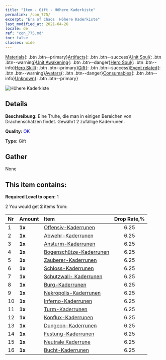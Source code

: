 ```yaml
---
title: "Item - Gift - Höhere Kaderkiste"
permalink: /con_775/
excerpt: "Era of Chaos  Höhere Kaderkiste"
last_modified_at: 2021-04-26
locale: de
ref: "con_775.md"
toc: false
classes: wide
---
```

 [Materials](/ItemsDE/){: .btn .btn--primary}[Artifacts](/ItemsDE/Artifacts/){: .btn .btn--success}[Unit Soul](/ItemsDE/UnitSoul/){: .btn .btn--warning}[Unit Awakening](/ItemsDE/UnitAwakening/){: .btn .btn--danger}[Hero Soul](/ItemsDE/HeroSoul/){: .btn .btn--info}[Hero Skill](/ItemsDE/HeroSkill/){: .btn .btn--primary}[Gift](/ItemsDE/Gift/){: .btn .btn--success}[Event related](/ItemsDE/Events/){: .btn .btn--warning}[Avatars](/ItemsDE/Avatars/){: .btn .btn--danger}[Consumables](/ItemsDE/Consumables/){: .btn .btn--info}[Unknown](/ItemsDE/Unknown/){: .btn .btn--primary}

 ![Höhere Kaderkiste](/images/t/i_tujianhezi2.png)

## Details
 **Beschreibung:** Eine Truhe, die man in einigen Bereichen von Drachenschätzen findet. Gewährt 2 zufällige Kaderrunen.

 **Quality:** <span style="color: #0000CD">OK</span>

 **Type:** Gift

## Gather

  None

## This item contains:

 **Required Level to open:** 1

 2 You would get **2** items  from:

  | Nr | Amount |     Item    | Drop Rate,% |
  |:---|:-------|:------------|:---------:|
  | 1 |  **1x** | [Offensiv-Kaderrunen](/ItemsDE/con_734/) | 6.25 | 
  | 2 |  **1x** | [Abwehr-Kaderrunen](/ItemsDE/con_739/) | 6.25 | 
  | 3 |  **1x** | [Ansturm-Kaderrunen](/ItemsDE/con_741/) | 6.25 | 
  | 4 |  **1x** | [Bogenschütze-Kaderrunen](/ItemsDE/con_742/) | 6.25 | 
  | 5 |  **1x** | [Zauberer-Kaderrunen](/ItemsDE/con_746/) | 6.25 | 
  | 6 |  **1x** | [Schloss-Kaderrunen](/ItemsDE/con_752/) | 6.25 | 
  | 7 |  **1x** | [Schutzwall- Kaderrunen](/ItemsDE/con_753/) | 6.25 | 
  | 8 |  **1x** | [Burg-Kaderrunen](/ItemsDE/con_754/) | 6.25 | 
  | 9 |  **1x** | [Nekropolis-Kaderrunen](/ItemsDE/con_755/) | 6.25 | 
  | 10 |  **1x** | [Inferno-Kaderrunen](/ItemsDE/con_777/) | 6.25 | 
  | 11 |  **1x** | [Turm-Kaderrunen](/ItemsDE/con_785/) | 6.25 | 
  | 12 |  **1x** | [Konflux-Kaderrunen](/ItemsDE/con_791/) | 6.25 | 
  | 13 |  **1x** | [Dungeon-Kaderrunen](/ItemsDE/con_792/) | 6.25 | 
  | 14 |  **1x** | [Festung-Kaderrunen](/ItemsDE/con_818/) | 6.25 | 
  | 15 |  **1x** | [Neutrale Kaderrune](/ItemsDE/con_869/) | 6.25 | 
  | 16 |  **1x** | [Bucht-Kaderrunen](/ItemsDE/con_868/) | 6.25 | 

